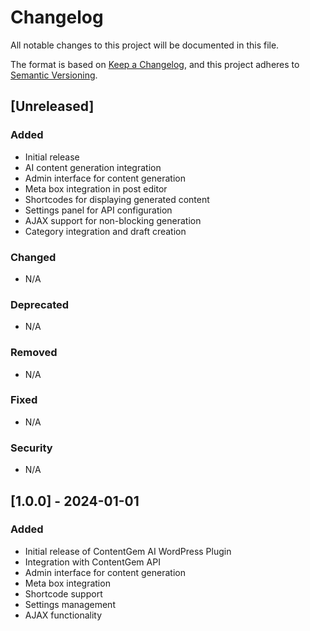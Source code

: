 # Changelog

All notable changes to this project will be documented in this file.

The format is based on [Keep a Changelog](https://keepachangelog.com/en/1.0.0/),
and this project adheres to [Semantic Versioning](https://semver.org/spec/v2.0.0.html).

## [Unreleased]

### Added
- Initial release
- AI content generation integration
- Admin interface for content generation
- Meta box integration in post editor
- Shortcodes for displaying generated content
- Settings panel for API configuration
- AJAX support for non-blocking generation
- Category integration and draft creation

### Changed
- N/A

### Deprecated
- N/A

### Removed
- N/A

### Fixed
- N/A

### Security
- N/A

## [1.0.0] - 2024-01-01

### Added
- Initial release of ContentGem AI WordPress Plugin
- Integration with ContentGem API
- Admin interface for content generation
- Meta box integration
- Shortcode support
- Settings management
- AJAX functionality 